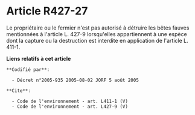 # Article R427-27

Le propriétaire ou le fermier n'est pas autorisé à détruire les bêtes fauves mentionnées à l'article L. 427-9 lorsqu'elles
appartiennent à une espèce dont la capture ou la destruction est interdite en application de l'article L. 411-1.

**Liens relatifs à cet article**

	**Codifié par**:

	  - Décret n°2005-935 2005-08-02 JORF 5 août 2005

	**Cite**:

	  - Code de l'environnement - art. L411-1 (V)
	  - Code de l'environnement - art. L427-9 (V)
